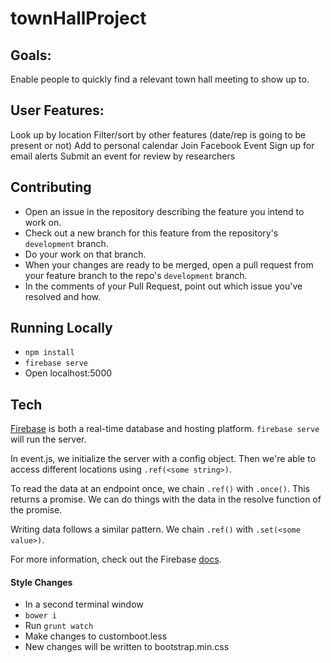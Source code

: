 # townHallProject

## Goals:
Enable people to quickly find a relevant town hall meeting to show up to.

## User Features:
Look up by location
Filter/sort by other features (date/rep is going to be present or not)
Add to personal calendar
Join Facebook Event
Sign up for email alerts
Submit an event for review by researchers

## Contributing
- Open an issue in the repository describing the feature you intend to work on.
- Check out a new branch for this feature from the repository's `development` branch.
- Do your work on that branch.
- When your changes are ready to be merged, open a pull request from your feature branch to the repo's `development` branch.
- In the comments of your Pull Request, point out which issue you've resolved and how.

## Running Locally
- `npm install`
- `firebase serve`
- Open localhost:5000

## Tech

[Firebase](https://firebase.google.com/docs/) is both a real-time database and hosting platform. `firebase serve` will run the server.

In event.js, we initialize the server with a config object. Then we're able to access different locations using `.ref(<some string>)`.

To read the data at an endpoint once, we chain `.ref()` with `.once()`. This returns a promise. We can do things with the data in the resolve function of the promise.

Writing data follows a similar pattern. We chain `.ref()` with `.set(<some value>)`.

For more information, check out the Firebase [docs](https://firebase.google.com/docs/).


#### Style Changes
- In a second terminal window
- `bower i`
- Run `grunt watch`
- Make changes to customboot.less
- New changes will be written to bootstrap.min.css
